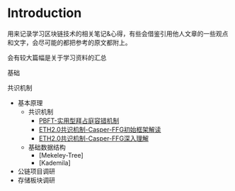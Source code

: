 # Introduction

用来记录学习区块链技术的相关笔记&心得，有些会借鉴引用他人文章的一些观点和文字，会尽可能的都把参考的原文都附上。

会有较大篇幅是关于学习资料的汇总


基础


共识机制



* 基本原理
  * 共识机制
	  *  [PBFT-实用型拜占庭容错机制](basic/consensus/PBFT.md)
	  *  [ETH2.0共识机制-Casper-FFG初始框架解读](basic/consensus/casper-ffg-paper-read.md)
	  *  [ETH2.0共识机制-Casper-FFG深入理解](basic/consensus/Combining-GHOST-and-Casper-paper-read.md)
  * 基础数据结构
    * [Mekeley-Tree]
    * [Kademila]
* 公链项目调研
* 存储板块调研

